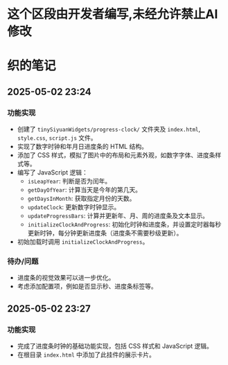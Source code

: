 # 这个区段由开发者编写,未经允许禁止AI修改

# 织的笔记

## 2025-05-02 23:24

### 功能实现

*   创建了 `tinySiyuanWidgets/progress-clock/` 文件夹及 `index.html`, `style.css`, `script.js` 文件。
*   实现了数字时钟和年月日进度条的 HTML 结构。
*   添加了 CSS 样式，模拟了图片中的布局和元素外观，如数字字体、进度条样式等。
*   编写了 JavaScript 逻辑：
    *   `isLeapYear`: 判断是否为闰年。
    *   `getDayOfYear`: 计算当天是今年的第几天。
    *   `getDaysInMonth`: 获取指定月份的天数。
    *   `updateClock`: 更新数字时钟显示。
    *   `updateProgressBars`: 计算并更新年、月、周的进度条及文本显示。
    *   `initializeClockAndProgress`: 初始化时钟和进度条，并设置定时器每秒更新时钟，每分钟更新进度条（进度条不需要秒级更新）。
*   初始加载时调用 `initializeClockAndProgress`。

### 待办/问题

*   进度条的视觉效果可以进一步优化。
*   考虑添加配置项，例如是否显示秒、进度条标签等。

## 2025-05-02 23:27

### 功能实现

*   完成了进度条时钟的基础功能实现，包括 CSS 样式和 JavaScript 逻辑。
*   在根目录 `index.html` 中添加了此挂件的展示卡片。 